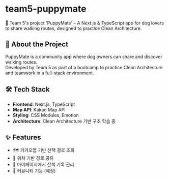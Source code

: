# team5-puppymate
🐶 Team 5's project 'PuppyMate' – A Next.js &amp; TypeScript app for dog lovers to share walking routes, designed to practice Clean Architecture.
## 📖 About the Project
PuppyMate is a community app where dog owners can share and discover walking routes.  
Developed by Team 5 as part of a bootcamp to practice Clean Architecture and teamwork in a full-stack environment.
## 🛠️ Tech Stack

- **Frontend**: Next.js, TypeScript
- **Map API**: Kakao Map API
- **Styling**: CSS Modules, Emotion
- **Architecture**: Clean Architecture 기반 구조 학습 중

## ✨ Features

- 🗺️ 카카오맵 기반 산책 경로 조회
- 📍 위치 기반 경로 공유
- 🐾 마이페이지에서 산책 기록 관리
- 💬 커뮤니티 기능 (예정)
